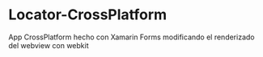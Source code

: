 # Locator-CrossPlatform
App CrossPlatform hecho con Xamarin Forms modificando el renderizado del webview con webkit
